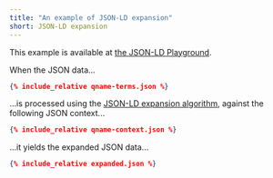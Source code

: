 ```yaml
---
title: "An example of JSON-LD expansion"
short: JSON-LD expansion
---
```


This example is available at [the JSON-LD Playground](http://tinyurl.com/ycws5yz7).

When the JSON data...

```json
{% include_relative qname-terms.json %}
```

...is processed using the
[JSON-LD expansion algorithm](https://json-ld.org/spec/latest/json-ld-api/#expansion),
against the following JSON context...
```json
{% include_relative qname-context.json %}
```

...it yields the expanded JSON data...

```json
{% include_relative expanded.json %}
```
